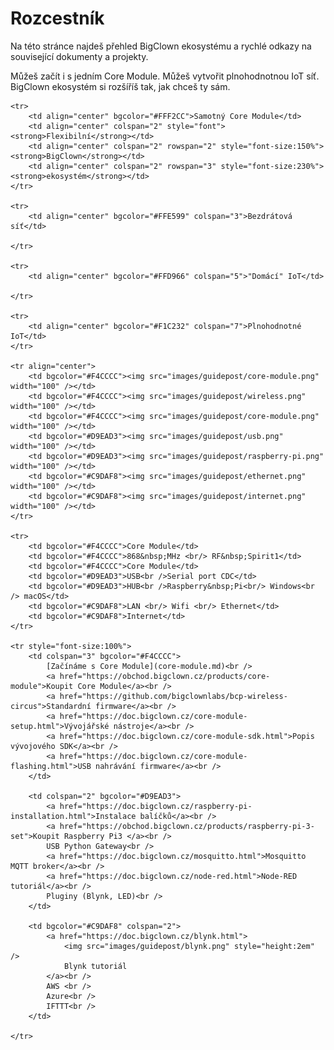 

# Rozcestník


Na této stránce najdeš přehled BigClown ekosystému a rychlé odkazy na související dokumenty a projekty.


Můžeš začít i s jedním Core Module. Můžeš vytvořit plnohodnotnou IoT síť.
BigClown ekosystém si rozšíříš tak, jak chceš ty sám.


<table border="0">

    <tr>
        <td align="center" bgcolor="#FFF2CC">Samotný Core Module</td>
        <td align="center" colspan="2" style="font"><strong>Flexibilní</strong></td>
        <td align="center" colspan="2" rowspan="2" style="font-size:150%"><strong>BigClown</strong></td>
        <td align="center" colspan="2" rowspan="3" style="font-size:230%"><strong>ekosystém</strong></td>
    </tr>

    <tr>
        <td align="center" bgcolor="#FFE599" colspan="3">Bezdrátová síť</td>

    </tr>

    <tr>
        <td align="center" bgcolor="#FFD966" colspan="5">"Domácí" IoT</td>

    </tr>

    <tr>
        <td align="center" bgcolor="#F1C232" colspan="7">Plnohodnotné IoT</td>
    </tr>

    <tr align="center">
        <td bgcolor="#F4CCCC"><img src="images/guidepost/core-module.png" width="100" /></td>
        <td bgcolor="#F4CCCC"><img src="images/guidepost/wireless.png" width="100" /></td>
        <td bgcolor="#F4CCCC"><img src="images/guidepost/core-module.png" width="100" /></td>
        <td bgcolor="#D9EAD3"><img src="images/guidepost/usb.png" width="100" /></td>
        <td bgcolor="#D9EAD3"><img src="images/guidepost/raspberry-pi.png" width="100" /></td>
        <td bgcolor="#C9DAF8"><img src="images/guidepost/ethernet.png" width="100" /></td>
        <td bgcolor="#C9DAF8"><img src="images/guidepost/internet.png" width="100" /></td>
    </tr>

    <tr>
        <td bgcolor="#F4CCCC">Core Module</td>
        <td bgcolor="#F4CCCC">868&nbsp;MHz <br/> RF&nbsp;Spirit1</td>
        <td bgcolor="#F4CCCC">Core Module</td>
        <td bgcolor="#D9EAD3">USB<br />Serial port CDC</td>
        <td bgcolor="#D9EAD3">HUB<br />Raspberry&nbsp;Pi<br/> Windows<br /> macOS</td>
        <td bgcolor="#C9DAF8">LAN <br/> Wifi <br/> Ethernet</td>
        <td bgcolor="#C9DAF8">Internet</td>
    </tr>

    <tr style="font-size:100%">
        <td colspan="3" bgcolor="#F4CCCC">
            [Začínáme s Core Module](core-module.md)<br />
            <a href="https://obchod.bigclown.cz/products/core-module">Koupit Core Module</a><br />
            <a href="https://github.com/bigclownlabs/bcp-wireless-circus">Standardní firmware</a><br />
            <a href="https://doc.bigclown.cz/core-module-setup.html">Vývojářské nástroje</a><br />
            <a href="https://doc.bigclown.cz/core-module-sdk.html">Popis vývojového SDK</a><br />
            <a href="https://doc.bigclown.cz/core-module-flashing.html">USB nahrávání firmware</a><br />
        </td>

        <td colspan="2" bgcolor="#D9EAD3">
            <a href="https://doc.bigclown.cz/raspberry-pi-installation.html">Instalace balíčků</a><br />
            <a href="https://obchod.bigclown.cz/products/raspberry-pi-3-set">Koupit Raspberry Pi3 </a><br />
            USB Python Gateway<br />
            <a href="https://doc.bigclown.cz/mosquitto.html">Mosquitto MQTT broker</a><br />
            <a href="https://doc.bigclown.cz/node-red.html">Node-RED tutoriál</a><br />
            Pluginy (Blynk, LED)<br />
        </td>

        <td bgcolor="#C9DAF8" colspan="2">
            <a href="https://doc.bigclown.cz/blynk.html">
                <img src="images/guidepost/blynk.png" style="height:2em" />
                Blynk tutoriál
            </a><br />
            AWS <br />
            Azure<br />
            IFTTT<br />
        </td>

    </tr>

</table>


<!--TODO: BigClown Modules, Tags-->
